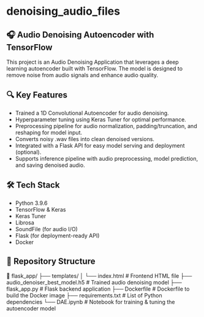 # denoising_audio_files

## 🎧 Audio Denoising Autoencoder with TensorFlow

This project is an Audio Denoising Application that leverages a deep learning autoencoder built with TensorFlow. The model is designed to remove noise from audio signals and enhance audio quality.

## 🔍 Key Features
- Trained a 1D Convolutional Autoencoder for audio denoising.
- Hyperparameter tuning using Keras Tuner for optimal performance.
- Preprocessing pipeline for audio normalization, padding/truncation, and reshaping for model input.
- Converts noisy .wav files into clean denoised versions.
- Integrated with a Flask API for easy model serving and deployment (optional).
- Supports inference pipeline with audio preprocessing, model prediction, and saving denoised audio.

## 🛠 Tech Stack
- Python 3.9.6
- TensorFlow & Keras
- Keras Tuner
- Librosa
- SoundFile (for audio I/O)
- Flask (for deployment-ready API)
- Docker

## 📁 Repository Structure

📂 flask_app/
├── templates/
│   └── index.html                  # Frontend HTML file
├── audio_denoiser_best_model.h5    # Trained audio denoising model
├── flask_app.py                    # Flask backend application
├── Dockerfile                      # Dockerfile to build the Docker image
├── requirements.txt                # List of Python dependencies
└── DAE.ipynb                       # Notebook for training & tuning the autoencoder model


